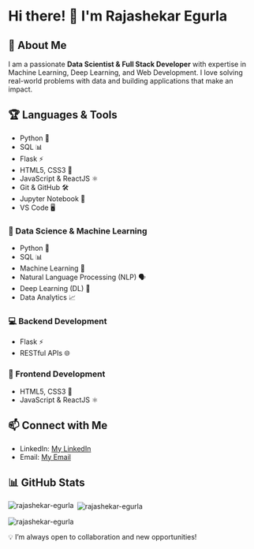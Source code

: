 # Hi there! 👋 I'm Rajashekar Egurla

## 🚀 About Me
I am a passionate **Data Scientist & Full Stack Developer** with expertise in Machine Learning, Deep Learning, and Web Development. I love solving real-world problems with data and building applications that make an impact.

## 🏆 Languages & Tools
- Python 🐍
- SQL 📊
- Flask ⚡
- HTML5, CSS3 🎨
- JavaScript & ReactJS ⚛
- Git & GitHub 🛠
- Jupyter Notebook 📓
- VS Code 🖥

### 🧠 Data Science & Machine Learning
- Python 🐍
- SQL 📊
- Machine Learning 🤖
- Natural Language Processing (NLP) 🗣
- Deep Learning (DL) 🧠
- Data Analytics 📈

### 💻 Backend Development
- Flask ⚡
- RESTful APIs 🌐

### 🎨 Frontend Development
- HTML5, CSS3 🎨
- JavaScript & ReactJS ⚛ 

## 📫 Connect with Me
- LinkedIn: [My LinkedIn](https://www.linkedin.com/in/rajashekar-egurla-091937243/)
- Email: [My Email](egurla.rajashekar@gmail.com)

## 📊 GitHub Stats

<p><img align="left" src="https://github-readme-stats.vercel.app/api/top-langs?username=rajashekar-egurla&show_icons=true&locale=en&layout=compact" alt="rajashekar-egurla" /></p>

<p>&nbsp;<img align="center" src="https://github-readme-stats.vercel.app/api?username=rajashekar-egurla&show_icons=true&locale=en" alt="rajashekar-egurla" /></p>

<p><img align="center" src="https://github-readme-streak-stats.herokuapp.com/?user=rajashekar-egurla&" alt="rajashekar-egurla" /></p>

💡 I’m always open to collaboration and new opportunities!
